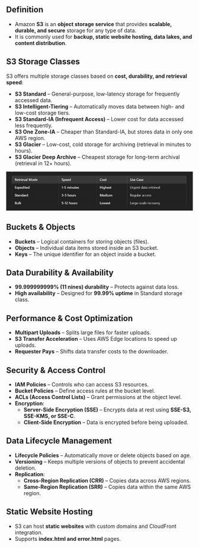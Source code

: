 ## Definition

- Amazon **S3** is an **object storage service** that provides **scalable, durable, and secure** storage for any type of data. 
- It is commonly used for **backup, static website hosting, data lakes, and content distribution**.
## **S3 Storage Classes**

S3 offers multiple storage classes based on **cost, durability, and retrieval speed**:

- **S3 Standard** – General-purpose, low-latency storage for frequently accessed data.
- **S3 Intelligent-Tiering** – Automatically moves data between high- and low-cost storage tiers.
- **S3 Standard-IA (Infrequent Access)** – Lower cost for data accessed less frequently.
- **S3 One Zone-IA** – Cheaper than Standard-IA, but stores data in only one AWS region.
- **S3 Glacier** – Low-cost, cold storage for archiving (retrieval in minutes to hours).
- **S3 Glacier Deep Archive** – Cheapest storage for long-term archival (retrieval in 12+ hours).

![S3.png](../images/S3.png)
## **Buckets & Objects**

- **Buckets** – Logical containers for storing objects (files).
- **Objects** – Individual data items stored inside an S3 bucket.
- **Keys** – The unique identifier for an object inside a bucket.
## **Data Durability & Availability**

- **99.999999999% (11 nines) durability** – Protects against data loss.
- **High availability** – Designed for **99.99% uptime** in Standard storage class.
## **Performance & Cost Optimization**

- **Multipart Uploads** – Splits large files for faster uploads.
- **S3 Transfer Acceleration** – Uses AWS Edge locations to speed up uploads.
- **Requester Pays** – Shifts data transfer costs to the downloader.
## **Security & Access Control**

- **IAM Policies** – Controls who can access S3 resources.
- **Bucket Policies** – Define access rules at the bucket level.
- **ACLs (Access Control Lists)** – Grant permissions at the object level.
- **Encryption**:
    - **Server-Side Encryption (SSE)** – Encrypts data at rest using **SSE-S3, SSE-KMS, or SSE-C**.
    - **Client-Side Encryption** – Data is encrypted before being uploaded.
## **Data Lifecycle Management**

- **Lifecycle Policies** – Automatically move or delete objects based on age.
- **Versioning** – Keeps multiple versions of objects to prevent accidental deletion.
- **Replication**:
    - **Cross-Region Replication (CRR)** – Copies data across AWS regions.
    - **Same-Region Replication (SRR)** – Copies data within the same AWS region.
## **Static Website Hosting**

- S3 can host **static websites** with custom domains and CloudFront integration.
- Supports **index.html and error.html** pages.

